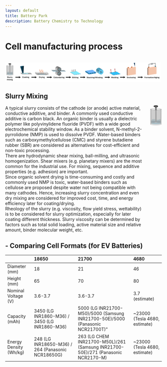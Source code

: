 ```yaml
---
layout: default
title: Battery Park
description: Battery Chemistry to Technology
---
```


# Cell manufacturing process
<br>
<img src="https://github.com/donghee1025/Battery-Park/blob/main2/masthead/Cell%20manuf2.png?raw=true" alt="Primary" style="width:500px; height:auto;">
<br>

## Slurry Mixing

<div class="columns">
  <div class="column">
    A typical slurry consists of the cathode (or anode) active material, conductive additive, and binder. A commonly used conductive additive is carbon black. An organic binder is usually a dielectric polymer like polyvinylidene fluoride (PVDF) with a wide good electrochemical stability window. As a binder solvent, N-methyl-2-pyrrolidone (NMP) is used to dissolve PVDF. Water-based binders such as carboxymethylcellulose (CMC) and styrene butadiene rubber (SBR) are considered as alternatives for cost-efficient and non-toxic processing.
   <br> 
   There are hydrodynamic shear mixing, ball-milling, and ultrasonic homogenization. Shear mixers (e.g. planetary mixers) are the most common for the industrial use. For mixing, sequence and additive properties (e.g. adhesion) are important.
   <br> 
   Since organic solvent drying is time-consuming and costly and commonly used NMP is toxic, water-based binders such as cellulose are proposed despite water not being compatible with many cathodes. Hence, increasing slurry concentration and even dry mixing are considered for improved cost, time, and energy efficiency later for coating/drying.
   <br> 
   Rheology of the slurry (e.g. viscosity, flow yield stress, wettability) is to be considered for slurry optimization, especially for later coating different thickness. Slurry viscosity can be determined by factors such as total solid loading, active material size and relative amount, binder molecular weight, etc.
  </div>
  <div class="column">
    <img src="https://github.com/donghee1025/Battery-Park/blob/main2/masthead/mixing.png?raw=true" alt="Primary" style="width:300px; height:auto;">
  </div>
</div>



## - Comparing Cell Formats (for EV Batteries)

|              | 18650             | 21700 |4680          |
|:-------------|:------------------|:------|:-------------|
| Diameter (mm)| 18                | 21    |46            |
| Height (mm)  | 65                | 70    |80            |
| Nominal Voltage (V)| 3.6-3.7    | 3.6-3.7|3.7 (estimate)|
| Capacity (mAh)| 3450 (LG INR1860-M36) / 3450 (LG INR1860-M36) |5000 (LG INR21700-M50)/5000 (Samsung INR21700-50E)/5000 (Panasonic NCR21700T)"|~23000 (Tesla 4680, estimate)|
| Energy Density (Wh/kg)|248 (LG INR18650-M36) / 264 (Panasonic NCR18650G)|263 (LG CHEM INR21700-M50L)/261 (Samsung INR21700-50E)/271 (Panasonic NCR2170-M)|~23000 (Tesla 4680, estimate)|

